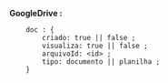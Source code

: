 

**GoogleDrive :**
~~~ 
    doc : {
        criado: true || false ;
        visualiza: true || false ;
        arquivoId: <id> ;
        tipo: documento || planilha ;
    }
    
~~~